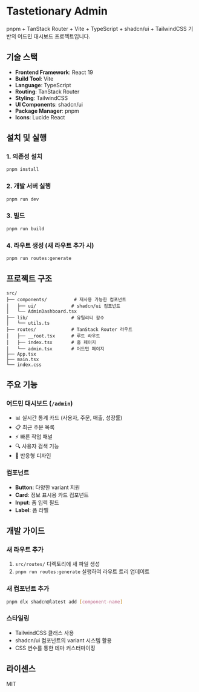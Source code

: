 # Tastetionary Admin

pnpm + TanStack Router + Vite + TypeScript + shadcn/ui + TailwindCSS 기반의 어드민 대시보드 프로젝트입니다.

## 기술 스택

- **Frontend Framework**: React 19
- **Build Tool**: Vite
- **Language**: TypeScript
- **Routing**: TanStack Router
- **Styling**: TailwindCSS
- **UI Components**: shadcn/ui
- **Package Manager**: pnpm
- **Icons**: Lucide React

## 설치 및 실행

### 1. 의존성 설치

```bash
pnpm install
```

### 2. 개발 서버 실행

```bash
pnpm run dev
```

### 3. 빌드

```bash
pnpm run build
```

### 4. 라우트 생성 (새 라우트 추가 시)

```bash
pnpm run routes:generate
```

## 프로젝트 구조

```
src/
├── components/          # 재사용 가능한 컴포넌트
│   ├── ui/             # shadcn/ui 컴포넌트
│   └── AdminDashboard.tsx
├── lib/                # 유틸리티 함수
│   └── utils.ts
├── routes/             # TanStack Router 라우트
│   ├── __root.tsx      # 루트 라우트
│   ├── index.tsx       # 홈 페이지
│   └── admin.tsx       # 어드민 페이지
├── App.tsx
├── main.tsx
└── index.css
```

## 주요 기능

### 어드민 대시보드 (`/admin`)

- 📊 실시간 통계 카드 (사용자, 주문, 매출, 성장률)
- 📋 최근 주문 목록
- ⚡ 빠른 작업 패널
- 🔍 사용자 검색 기능
- 📱 반응형 디자인

### 컴포넌트

- **Button**: 다양한 variant 지원
- **Card**: 정보 표시용 카드 컴포넌트
- **Input**: 폼 입력 필드
- **Label**: 폼 라벨

## 개발 가이드

### 새 라우트 추가

1. `src/routes/` 디렉토리에 새 파일 생성
2. `pnpm run routes:generate` 실행하여 라우트 트리 업데이트

### 새 컴포넌트 추가

```bash
pnpm dlx shadcn@latest add [component-name]
```

### 스타일링

- TailwindCSS 클래스 사용
- shadcn/ui 컴포넌트의 variant 시스템 활용
- CSS 변수를 통한 테마 커스터마이징

## 라이센스

MIT
